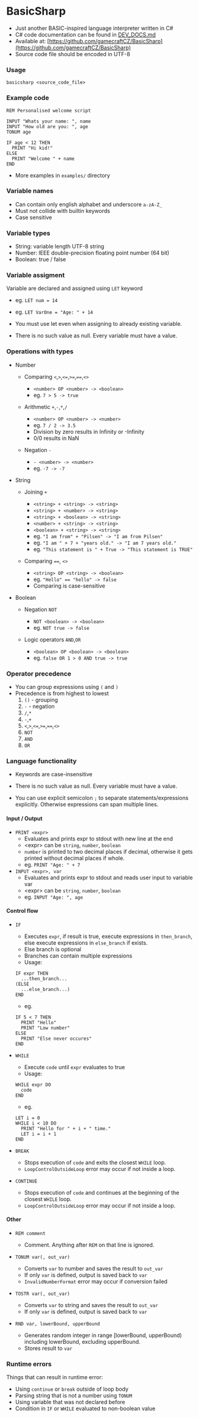 # BasicSharp
- Just another BASIC-inspired language interpreter written in C#
- C# code documentation can be found in [DEV_DOCS.md](DEV_DOCS.md)
- Available at: [https://github.com/gamecraftCZ/BasicSharp](https://github.com/gamecraftCZ/BasicSharp)
- Source code file should be encoded in UTF-8

### Usage
`basicsharp <source_code_file>`

### Example code
```basic
REM Personalised welcome script

INPUT "Whats your name: ", name
INPUT "How old are you: ", age
TONUM age

IF age < 12 THEN
  PRINT "Hi kid!"
ELSE
  PRINT "Welcome " + name
END
```

- More examples in `examples/` directory


### Variable names
- Can contain only english alphabet and underscore `a-zA-Z_`
- Must not collide with builtin keywords
- Case sensitive


### Variable types
- String: variable length UTF-8 string
- Number: IEEE double-precision floating point number (64 bit)
- Boolean: true / false


### Variable assigment
Variable are declared and assigned using `LET` keyword
- eg. `LET num = 14`
- eg. `LET VarOne = "Age: " + 14`


- You must use let even when assigning to already existing variable.
- There is no such value as null. Every variable must have a value.

### Operations with types

- Number
    - Comparing `<`,`>`,`<=`,`>=`,`==`,`<>`
        - `<number> OP <number> -> <boolean>`
        - eg. `7 > 5 -> true`

    - Arithmetic `+`,`-`,`*`,`/`
        - `<number> OP <number> -> <number>`
        - eg. `7 / 2 -> 3.5`
        - Division by zero results in Infinity or -Infinity
        - 0/0 results in NaN

    - Negation `-`
        - `- <number> -> <number>`
        - eg. `-7 -> -7`

- String
    - Joining `+`
        - `<string> + <string> -> <string>`
        - `<string> + <number> -> <string>`
        - `<string> + <boolean> -> <string>`
        - `<number> + <string> -> <string>`
        - `<boolean> + <string> -> <string>`
        - eg. `"I am from" + "Pilsen" -> "I am from Pilsen"`
        - eg. `"I am " + 7 + "years old." -> "I am 7 years old."`
        - eg. `"This statement is " + True -> "This statement is TRUE"`

    - Comparing `==`, `<>`
        - `<string> OP <string> -> <boolean>`
        - eg. `"Hello" == "hello" -> false`
        - Comparing is case-sensitive

- Boolean
    - Negation `NOT `
        - `NOT <boolean> -> <boolean>`
        - eg. `NOT true -> false`

    - Logic operators `AND`,`OR`
        - `<boolean> OP <boolean> -> <boolean>`
        - eg. `false OR 1 > 0 AND true -> true`


### Operator precedence

- You can group expressions using `(` and `)`
- Precedence is from highest to lowest
    1. `()` - grouping
    2. `-` - negation
    3. `/`,`*`
    4. `-`,`+`
    5. `<`,`>`,`<=`,`>=`,`==`,`<>`
    6. `NOT`
    7. `AND`
    8. `OR`

### Language functionality

- Keywords are case-insensitive

- There is no such value as null. Every variable must have a value.

- You can use explicit semicolon `;` to separate statements/expressions explicitly. 
   Otherwise expressions can span multiple lines.

#### Input / Output
- `PRINT <expr>`
    - Evaluates and prints expr to stdout with new line at the end
    - \<expr\> can be `string`, `number`, `boolean`
    - `number` is printed to two decimal places if decimal, otherwise it gets printed without decimal places if whole.
    - eg. `PRINT "Age: " + 7`
- `INPUT <expr>, var`
    - Evaluates and prints expr to stdout and reads user input to variable var
    - \<expr\> can be `string`, `number`, `boolean`
    - eg. `INPUT "Age: ", age`

#### Control flow

- `IF`
    - Executes `expr`, if result is true, execute expressions in `then_branch`, else execute expressions in `else_branch` if exists.
    - Else branch is optional
    - Branches can contain multiple expressions
    - Usage:
  ```basic
  IF expr THEN
    ...then_branch...
  (ELSE
    ...else_branch...)
  END
  ```
    - eg.
  ```basic
  IF 5 < 7 THEN
    PRINT "Hello"
    PRINT "Low number"
  ELSE
    PRINT "Else never occures"
  END
  ```

- `WHILE`
    - Execute `code` until `expr` evaluates to true
    - Usage:
  ```basic
  WHILE expr DO
    code
  END 
  ```
    - eg.
  ```basic
  LET i = 0
  WHILE i < 10 DO
    PRINT "Hello for " + i + " time."
    LET i = i + 1
  END
  ```

- `BREAK`
    - Stops execution of `code` and exits the closest `WHILE` loop.
    - `LoopControlOutsideLoop` error may occur if not inside a loop.

- `CONTINUE`
    - Stops execution of `code` and continues at the beginning of the closest `WHILE` loop.
    - `LoopControlOutsideLoop` error may occur if not inside a loop.

#### Other
- `REM comment`
    - Comment. Anything after `REM` on that line is ignored.

- `TONUM var(, out_var)`
    - Converts `var` to number and saves the result to `out_var`
    - If only `var` is defined, output is saved back to `var`
    - `InvalidNumberFormat` error may occur if conversion failed

- `TOSTR var(, out_var)`
    - Converts `var` to string and saves the result to `out_var`
    - If only `var` is defined, output is saved back to `var`

- `RND var, lowerBound, upperBound`
    - Generates random integer in range [lowerBound, upperBound) including lowerBound, excluding upperBound.
    - Stores result to `var`


### Runtime errors
Things that can result in runtime error:

- Using `continue` or `break` outside of loop body
- Parsing string that is not a number using `TONUM`
- Using variable that was not declared before
- Condition in `IF` or `WHILE` evaluated to non-boolean value
